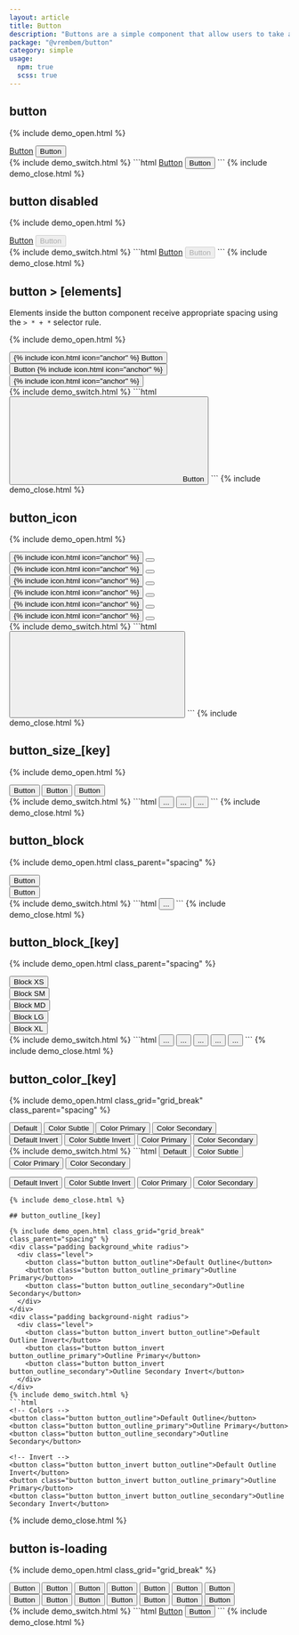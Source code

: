 ```yaml
---
layout: article
title: Button
description: "Buttons are a simple component that allow users to take actions."
package: "@vrembem/button"
category: simple
usage:
  npm: true
  scss: true
---
```


## button

{% include demo_open.html %}
<div class="level">
  <a href="#" class="button">Button</a>
  <button class="button">Button</button>
</div>
{% include demo_switch.html %}
```html
<a href="#" class="button">Button</a>
<button class="button">Button</button>
```
{% include demo_close.html %}

## button disabled

{% include demo_open.html %}
<div class="level">
  <a href="#" class="button" disabled>Button</a>
  <button class="button" disabled>Button</button>
</div>
{% include demo_switch.html %}
```html
<a href="#" class="button" disabled>Button</a>
<button class="button" disabled>Button</button>
```
{% include demo_close.html %}

## button > [elements]

Elements inside the button component receive appropriate spacing using the `> * + *` selector rule.

{% include demo_open.html %}
<div class="level">
  <button class="button button_color_primary">
    {% include icon.html icon="anchor" %}
    <span class="button__item">Button</span>
    <span class="arrow"></span>
  </button>
  <button class="button button_color_primary">
    <span class="button__item">Button</span>
    {% include icon.html icon="anchor" %}
    <span class="arrow"></span>
  </button>
  <button class="button button_color_primary">
    {% include icon.html icon="anchor" %}
    <span class="arrow"></span>
  </button>
</div>
{% include demo_switch.html %}
```html
<button class="button">
  <svg role="img" class="icon">
    <use xlink:href="#anchor"></use>
  </svg>
  <span class="button__item">Button</span>
  <span class="arrow"></span>
</button>
```
{% include demo_close.html %}

## button_icon

{% include demo_open.html %}
<div class="level">
  <button class="button button_size_sm button_icon">
    {% include icon.html icon="anchor" %}
  </button>
  <button class="button button_size_sm button_icon">
    <span class="arrow"></span>
  </button>
  <button class="button button_size_sm button_icon button_color_primary">
    {% include icon.html icon="anchor" %}
  </button>
  <button class="button button_size_sm button_icon button_color_primary">
    <span class="arrow"></span>
  </button>
  <button class="button button_icon">
    {% include icon.html icon="anchor" %}
  </button>
  <button class="button button_icon">
    <span class="arrow"></span>
  </button>
  <button class="button button_icon button_color_primary">
    {% include icon.html icon="anchor" %}
  </button>
  <button class="button button_icon button_color_primary">
    <span class="arrow"></span>
  </button>
  <button class="button button_size_lg button_icon">
    {% include icon.html icon="anchor" %}
  </button>
  <button class="button button_size_lg button_icon">
    <span class="arrow"></span>
  </button>
  <button class="button button_size_lg button_icon button_color_primary">
    {% include icon.html icon="anchor" %}
  </button>
  <button class="button button_size_lg button_icon button_color_primary">
    <span class="arrow"></span>
  </button>
</div>
{% include demo_switch.html %}
```html
<button class="button button_icon">
  <svg role="img" class="icon">
    <use xlink:href="#anchor"></use>
  </svg>
</button>
```
{% include demo_close.html %}

## button_size_[key]

{% include demo_open.html %}
<div class="level">
  <button class="button button_size_sm button_color_primary">
    <span>Button</span>
  </button>
  <button class="button button_color_primary">
    <span>Button</span>
  </button>
  <button class="button button_size_lg button_color_primary">
    <span>Button</span>
  </button>
</div>
{% include demo_switch.html %}
```html
<button class="button button_size_sm">...</button>
<button class="button">...</button>
<button class="button button_size_lg">...</button>
```
{% include demo_close.html %}

## button_block

{% include demo_open.html class_parent="spacing" %}
<div>
  <button class="button button_block button_color_primary">Button</button>
</div>
<div>
  <button class="button button_block button_color_secondary">Button</button>
</div>
{% include demo_switch.html %}
```html
<button class="button button_block">...</button>
```
{% include demo_close.html %}

## button_block_[key]

{% include demo_open.html class_parent="spacing" %}
<div>
  <button class="button button_block_xs button_color_secondary">Block XS</button>
</div>
<div>
  <button class="button button_block_sm button_color_secondary">Block SM</button>
</div>
<div>
  <button class="button button_block_md button_color_secondary">Block MD</button>
</div>
<div>
  <button class="button button_block_lg button_color_secondary">Block LG</button>
</div>
<div>
  <button class="button button_block_xl button_color_secondary">Block XL</button>
</div>
{% include demo_switch.html %}
```html
<button class="button button_block_xs">...</button>
<button class="button button_block_sm">...</button>
<button class="button button_block_md">...</button>
<button class="button button_block_lg">...</button>
<button class="button button_block_xl">...</button>
```
{% include demo_close.html %}

## button_color_[key]

{% include demo_open.html class_grid="grid_break" class_parent="spacing" %}
<div class="padding background_white radius">
  <div class="level">
    <button class="button">Default</button>
    <button class="button button_color_subtle">Color Subtle</button>
    <button class="button button_color_primary">Color Primary</button>
    <button class="button button_color_secondary">Color Secondary</button>
  </div>
</div>
<div class="padding background-night radius">
  <div class="level">
    <button class="button button_invert">Default Invert</button>
    <button class="button button_invert button_color_subtle">Color Subtle Invert</button>
    <button class="button button_color_primary">Color Primary</button>
    <button class="button button_color_secondary">Color Secondary</button>
  </div>
</div>
{% include demo_switch.html %}
```html
<!-- Colors -->
<button class="button">Default</button>
<button class="button button_color_subtle">Color Subtle</button>
<button class="button button_color_primary">Color Primary</button>
<button class="button button_color_secondary">Color Secondary</button>

<!-- Invert -->
<button class="button button_invert">Default Invert</button>
<button class="button button_invert button_color_subtle">Color Subtle Invert</button>
<button class="button button_color_primary">Color Primary</button>
<button class="button button_color_secondary">Color Secondary</button>
```
{% include demo_close.html %}

## button_outline_[key]

{% include demo_open.html class_grid="grid_break" class_parent="spacing" %}
<div class="padding background_white radius">
  <div class="level">
    <button class="button button_outline">Default Outline</button>
    <button class="button button_outline_primary">Outline Primary</button>
    <button class="button button_outline_secondary">Outline Secondary</button>
  </div>
</div>
<div class="padding background-night radius">
  <div class="level">
    <button class="button button_invert button_outline">Default Outline Invert</button>
    <button class="button button_invert button_outline_primary">Outline Primary</button>
    <button class="button button_invert button_outline_secondary">Outline Secondary Invert</button>
  </div>
</div>
{% include demo_switch.html %}
```html
<!-- Colors -->
<button class="button button_outline">Default Outline</button>
<button class="button button_outline_primary">Outline Primary</button>
<button class="button button_outline_secondary">Outline Secondary</button>

<!-- Invert -->
<button class="button button_invert button_outline">Default Outline Invert</button>
<button class="button button_invert button_outline_primary">Outline Primary</button>
<button class="button button_invert button_outline_secondary">Outline Secondary Invert</button>
```
{% include demo_close.html %}

## button is-loading

{% include demo_open.html class_grid="grid_break" %}
<div class="padding background_white radius">
  <div class="level">
    <button class="is-loading button">Button</button>
    <button class="is-loading button button_color_subtle">Button</button>
    <button class="is-loading button button_color_primary">Button</button>
    <button class="is-loading button button_color_secondary">Button</button>
    <button class="is-loading button button_outline">Button</button>
    <button class="is-loading button button_outline_primary">Button</button>
    <button class="is-loading button button_outline_secondary">Button</button>
  </div>
</div>
<div class="padding background-night radius">
  <div class="level">
    <button class="is-loading button button_invert">Button</button>
    <button class="is-loading button button_invert button_color_subtle">Button</button>
    <button class="is-loading button button_color_primary">Button</button>
    <button class="is-loading button button_color_secondary">Button</button>
    <button class="is-loading button button_invert button_outline">Button</button>
    <button class="is-loading button button_invert button_outline_primary">Button</button>
    <button class="is-loading button button_invert button_outline_secondary">Button</button>
  </div>
</div>
{% include demo_switch.html %}
```html
<a href="#" class="button is-loading">Button</a>
<button class="button is-loading">Button</button>
```
{% include demo_close.html %}
